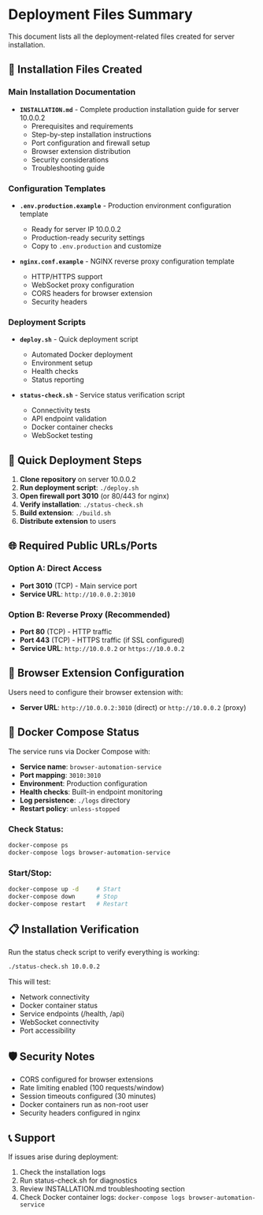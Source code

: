 # Deployment Files Summary

This document lists all the deployment-related files created for server installation.

## 📁 Installation Files Created

### Main Installation Documentation
- **`INSTALLATION.md`** - Complete production installation guide for server 10.0.0.2
  - Prerequisites and requirements
  - Step-by-step installation instructions
  - Port configuration and firewall setup
  - Browser extension distribution
  - Security considerations
  - Troubleshooting guide

### Configuration Templates
- **`.env.production.example`** - Production environment configuration template
  - Ready for server IP 10.0.0.2
  - Production-ready security settings
  - Copy to `.env.production` and customize

- **`nginx.conf.example`** - NGINX reverse proxy configuration template
  - HTTP/HTTPS support
  - WebSocket proxy configuration
  - CORS headers for browser extension
  - Security headers

### Deployment Scripts
- **`deploy.sh`** - Quick deployment script
  - Automated Docker deployment
  - Environment setup
  - Health checks
  - Status reporting

- **`status-check.sh`** - Service status verification script
  - Connectivity tests
  - API endpoint validation
  - Docker container checks
  - WebSocket testing

## 🚀 Quick Deployment Steps

1. **Clone repository** on server 10.0.0.2
2. **Run deployment script**: `./deploy.sh`
3. **Open firewall port 3010** (or 80/443 for nginx)
4. **Verify installation**: `./status-check.sh`
5. **Build extension**: `./build.sh`
6. **Distribute extension** to users

## 🌐 Required Public URLs/Ports

### Option A: Direct Access
- **Port 3010** (TCP) - Main service port
- **Service URL**: `http://10.0.0.2:3010`

### Option B: Reverse Proxy (Recommended)
- **Port 80** (TCP) - HTTP traffic
- **Port 443** (TCP) - HTTPS traffic (if SSL configured)
- **Service URL**: `http://10.0.0.2` or `https://10.0.0.2`

## 📱 Browser Extension Configuration

Users need to configure their browser extension with:
- **Server URL**: `http://10.0.0.2:3010` (direct) or `http://10.0.0.2` (proxy)

## 🔧 Docker Compose Status

The service runs via Docker Compose with:
- **Service name**: `browser-automation-service`
- **Port mapping**: `3010:3010`
- **Environment**: Production configuration
- **Health checks**: Built-in endpoint monitoring
- **Log persistence**: `./logs` directory
- **Restart policy**: `unless-stopped`

### Check Status:
```bash
docker-compose ps
docker-compose logs browser-automation-service
```

### Start/Stop:
```bash
docker-compose up -d     # Start
docker-compose down      # Stop
docker-compose restart   # Restart
```

## 📋 Installation Verification

Run the status check script to verify everything is working:
```bash
./status-check.sh 10.0.0.2
```

This will test:
- Network connectivity
- Docker container status
- Service endpoints (/health, /api)
- WebSocket connectivity
- Port accessibility

## 🛡 Security Notes

- CORS configured for browser extensions
- Rate limiting enabled (100 requests/window)
- Session timeouts configured (30 minutes)
- Docker containers run as non-root user
- Security headers configured in nginx

## 📞 Support

If issues arise during deployment:
1. Check the installation logs
2. Run status-check.sh for diagnostics
3. Review INSTALLATION.md troubleshooting section
4. Check Docker container logs: `docker-compose logs browser-automation-service`
